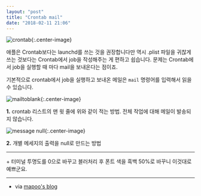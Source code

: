 ```yaml
---
layout: "post"
title: "Crontab mail"
date: "2018-02-11 21:06"
---
```

![crontab](https://d.pr/i/DteLSd+){:.center-image}

애플은 Crontab보다는 launchd를 쓰는 것을 권장합니다만 역시 .plist 파일을 귀찮게 쓰는 것보다는 Crontab에서 job을 작성해주는 게 편하고 쉽습니다. 문제는 Crontab에서 job을 실행할 때 마다 mail을 보내온다는 점이죠.

기본적으로 crontab에서 job을 실행하고 보내온 메일은 `mail` 명령어를 입력해서 읽을 수 있습니다.

![mailtoblank](https://d.pr/i/l0kOuD+){:.center-image}

**1\.** crontab 리스트의 맨 윗 줄에 위와 같이 적는 방법. 전체 작업에 대해 메일이 발송되지 않습니다.

![message null](https://d.pr/i/Eh6w3k+){:.center-image}

**2\.** 개별 메세지의 출력을 null로 만드는 방법

- - -

\+ 터미널 투명도를 0으로 바꾸고 블러처리 후 폰트 색을 흑백 50%로 바꾸니 이것대로 예쁘군요.

- - -
- via [mapoo's blog](http://mapoo.net/uncategorized/crontab-실행-후-mail-발송-금지/)
